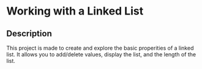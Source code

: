 <h1>Working with a Linked List</h1>

<h2>Description</h2>
This project is made to create and explore the basic properities of a linked list. It allows you to add/delete values, display the list, and the length of the list.
<br />



<!--
 ```diff
- text in red
+ text in green
! text in orange
# text in gray
@@ text in purple (and bold)@@
```
--!>
